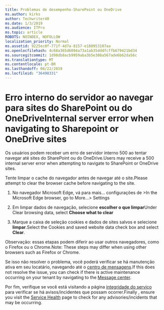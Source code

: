 ```yaml
---
title: Problemas de desempenho-SharePoint ou OneDrive
ms.author: kirks
author: Techwriter40
ms.date: 1/3/2019
ms.audience: ITPro
ms.topic: article
ROBOTS: NOINDEX, NOFOLLOW
localization_priority: Normal
ms.assetid: 9225ec0f-771f-4d7a-8157-e188953107aa
ms.openlocfilehash: 4c68a365d6094a73a1ab35dddfcffb679421bd34
ms.sourcegitcommit: 1d98db8acb9959aba3b5e308a567ade6b62da56c
ms.translationtype: MT
ms.contentlocale: pt-BR
ms.lasthandoff: 08/22/2019
ms.locfileid: "36498331"
---
```

# <a name="internal-server-error-when-navigating-to-sharepoint-or-onedrive-sites"></a><span data-ttu-id="a4d80-102">Erro interno do servidor ao navegar para sites do SharePoint ou do OneDrive</span><span class="sxs-lookup"><span data-stu-id="a4d80-102">Internal server error when navigating to Sharepoint or OneDrive sites</span></span>

<span data-ttu-id="a4d80-103">Os usuários podem receber um erro de servidor interno 500 ao tentar navegar até sites do SharePoint ou do OneDrive.</span><span class="sxs-lookup"><span data-stu-id="a4d80-103">Users may receive a 500 internal server error when attempting to navigate to SharePoint or OneDrive sites.</span></span> 

<span data-ttu-id="a4d80-104">Tente limpar o cache do navegador antes de navegar até o site.</span><span class="sxs-lookup"><span data-stu-id="a4d80-104">Please attempt to clear the browser cache before navigating to the site.</span></span>


1. <span data-ttu-id="a4d80-105">No navegador Microsoft Edge, vá para mais... configurações de ></span><span class="sxs-lookup"><span data-stu-id="a4d80-105">In the Microsoft Edge browser, go to More...> Settings</span></span>

2. <span data-ttu-id="a4d80-106">Em limpar dados de navegação, selecione **escolher o que limpar**</span><span class="sxs-lookup"><span data-stu-id="a4d80-106">Under Clear browsing data, select **Choose what to clear**</span></span>

3. <span data-ttu-id="a4d80-107">Marque a caixa de seleção cookies e dados de sites salvos e selecione **limpar**.</span><span class="sxs-lookup"><span data-stu-id="a4d80-107">Select the Cookies and saved website data check box and select **Clear**.</span></span>

<span data-ttu-id="a4d80-108">Observação: essas etapas podem diferir ao usar outros navegadores, como o Firefox ou o Chrome.</span><span class="sxs-lookup"><span data-stu-id="a4d80-108">Note: These steps may differ when using other browsers such as Firefox or Chrome.</span></span>

<span data-ttu-id="a4d80-109">Se isso não resolver o problema, você poderá verificar se há manutenção ativa em seu locatário, navegando até o [centro de mensagens](https://portal.office.com/adminportal/home#/MessageCenter).</span><span class="sxs-lookup"><span data-stu-id="a4d80-109">If this does not resolve the issue, you can check if there is active maintenance occurring on your tenant by navigating to the [Message center](https://portal.office.com/adminportal/home#/MessageCenter).</span></span>

<span data-ttu-id="a4d80-110">Por fim, verifique se você está visitando a página [integridade do serviço](https://portal.office.com/adminportal/home#/servicehealth) para verificar se há avisos/incidentes que possam ocorrer.</span><span class="sxs-lookup"><span data-stu-id="a4d80-110">Finally , ensure you visit the [Service Health](https://portal.office.com/adminportal/home#/servicehealth) page to check for any advisories/incidents that may be occurring.</span></span>

